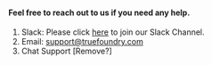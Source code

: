 #### Feel free to reach out to us if you need any help.
1. Slack: Please click [here](https://join.slack.com/t/truefoundry/shared_invite/zt-19h90rcfa-7NVJHJZFB587JlHoGqbRNA) to join our Slack Channel.
2. Email: support@truefoundry.com
3. Chat Support [Remove?]